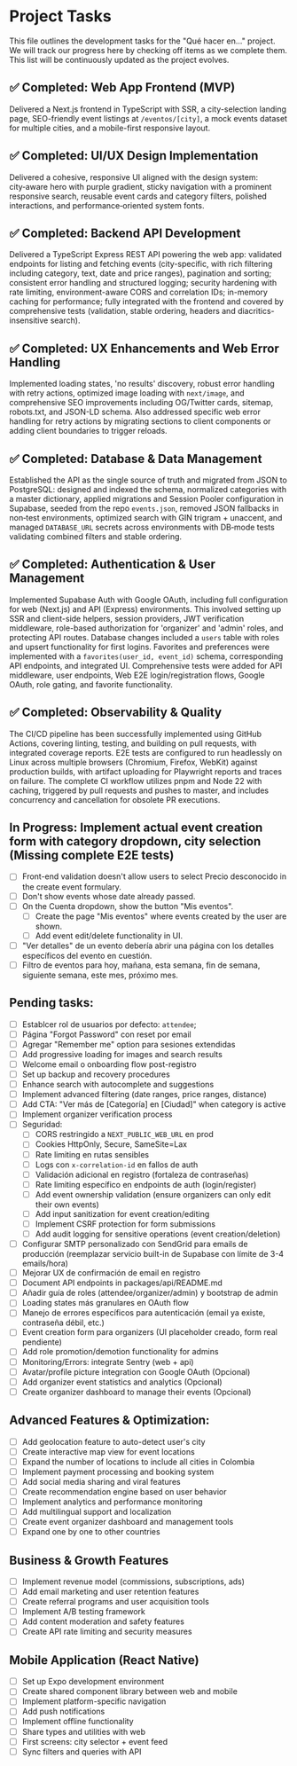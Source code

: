 # Project Tasks

This file outlines the development tasks for the "Qué hacer en..." project. We will track our progress here by checking off items as we complete them. This list will be continuously updated as the project evolves.

## ✅ Completed: Web App Frontend (MVP)
  Delivered a Next.js frontend in TypeScript with SSR, a city-selection landing page, SEO-friendly event listings at `/eventos/[city]`, a mock events dataset for multiple cities, and a mobile-first responsive layout.

## ✅ Completed: UI/UX Design Implementation
  Delivered a cohesive, responsive UI aligned with the design system: city‑aware hero with purple gradient, sticky navigation with a prominent responsive search, reusable event cards and category filters, polished interactions, and performance‑oriented system fonts.

## ✅ Completed: Backend API Development
  Delivered a TypeScript Express REST API powering the web app: validated endpoints for listing and fetching events (city-specific, with rich filtering including category, text, date and price ranges), pagination and sorting; consistent error handling and structured logging; security hardening with rate limiting, environment-aware CORS and correlation IDs; in-memory caching for performance; fully integrated with the frontend and covered by comprehensive tests (validation, stable ordering, headers and diacritics-insensitive search).

## ✅ Completed: UX Enhancements and Web Error Handling
  Implemented loading states, 'no results' discovery, robust error handling with retry actions, optimized image loading with `next/image`, and comprehensive SEO improvements including OG/Twitter cards, sitemap, robots.txt, and JSON-LD schema. Also addressed specific web error handling for retry actions by migrating sections to client components or adding client boundaries to trigger reloads.

## ✅ Completed: Database & Data Management
  Established the API as the single source of truth and migrated from JSON to PostgreSQL: designed and indexed the schema, normalized categories with a master dictionary, applied migrations and Session Pooler configuration in Supabase, seeded from the repo `events.json`, removed JSON fallbacks in non‑test environments, optimized search with GIN trigram + unaccent, and managed `DATABASE_URL` secrets across environments with DB‑mode tests validating combined filters and stable ordering.

## ✅ Completed: Authentication & User Management
  Implemented Supabase Auth with Google OAuth, including full configuration for web (Next.js) and API (Express) environments. This involved setting up SSR and client-side helpers, session providers, JWT verification middleware, role-based authorization for 'organizer' and 'admin' roles, and protecting API routes. Database changes included a `users` table with roles and upsert functionality for first logins. Favorites and preferences were implemented with a `favorites(user_id, event_id)` schema, corresponding API endpoints, and integrated UI. Comprehensive tests were added for API middleware, user endpoints, Web E2E login/registration flows, Google OAuth, role gating, and favorite functionality.

## ✅ Completed: Observability & Quality
  The CI/CD pipeline has been successfully implemented using GitHub Actions, covering linting, testing, and building on pull requests, with integrated coverage reports. E2E tests are configured to run headlessly on Linux across multiple browsers (Chromium, Firefox, WebKit) against production builds, with artifact uploading for Playwright reports and traces on failure. The complete CI workflow utilizes pnpm and Node 22 with caching, triggered by pull requests and pushes to master, and includes concurrency and cancellation for obsolete PR executions.

## In Progress: Implement actual event creation form with category dropdown, city selection (Missing complete E2E tests)
  - [ ] Front-end validation doesn't allow users to select Precio desconocido in the create event formulary.
  - [ ] Don't show events whose date already passed.
  - [ ] On the Cuenta dropdown, show the button "Mis eventos".
    - [ ] Create the page "Mis eventos" where events created by the user are shown.
    - [ ] Add event edit/delete functionality in UI.
- [ ] "Ver detalles" de un evento debería abrir una página con los detalles específicos del evento en cuestión.
- [ ] Filtro de eventos para hoy, mañana, esta semana, fin de semana, siguiente semana, este mes, próximo mes.

## Pending tasks:
- [ ] Establcer rol de usuarios por defecto: `attendee`;
- [ ] Página "Forgot Password" con reset por email
- [ ] Agregar "Remember me" option para sesiones extendidas
- [ ] Add progressive loading for images and search results
- [ ] Welcome email o onboarding flow post-registro
- [ ] Set up backup and recovery procedures
- [ ] Enhance search with autocomplete and suggestions
- [ ] Implement advanced filtering (date ranges, price ranges, distance)
- [ ] Add CTA: "Ver más de [Categoría] en [Ciudad]" when category is active
- [ ] Implement organizer verification process
- [ ] Seguridad:
  - [ ] CORS restringido a `NEXT_PUBLIC_WEB_URL` en prod
  - [ ] Cookies HttpOnly, Secure, SameSite=Lax
  - [ ] Rate limiting en rutas sensibles
  - [ ] Logs con `x-correlation-id` en fallos de auth
  - [ ] Validación adicional en registro (fortaleza de contraseñas)
  - [ ] Rate limiting específico en endpoints de auth (login/register)
  - [ ] Add event ownership validation (ensure organizers can only edit their own events)
  - [ ] Add input sanitization for event creation/editing
  - [ ] Implement CSRF protection for form submissions
  - [ ] Add audit logging for sensitive operations (event creation/deletion)
- [ ] Configurar SMTP personalizado con SendGrid para emails de producción (reemplazar servicio built-in de Supabase con límite de 3-4 emails/hora)
- [ ] Mejorar UX de confirmación de email en registro
- [ ] Document API endpoints in packages/api/README.md
 - [ ] Añadir guía de roles (attendee/organizer/admin) y bootstrap de admin
- [ ] Loading states más granulares en OAuth flow
- [ ] Manejo de errores específicos para autenticación (email ya existe, contraseña débil, etc.)
- [ ] Event creation form para organizers (UI placeholder creado, form real pendiente)
- [ ] Add role promotion/demotion functionality for admins
- [ ] Monitoring/Errors: integrate Sentry (web + api)
- [ ] Avatar/profile picture integration con Google OAuth (Opcional)
- [ ] Add organizer event statistics and analytics (Opcional)
- [ ] Create organizer dashboard to manage their events (Opcional)

## Advanced Features & Optimization:
- [ ] Add geolocation feature to auto-detect user's city
- [ ] Create interactive map view for event locations  
- [ ] Expand the number of locations to include all cities in Colombia
- [ ] Implement payment processing and booking system
- [ ] Add social media sharing and viral features
- [ ] Create recommendation engine based on user behavior
- [ ] Implement analytics and performance monitoring
- [ ] Add multilingual support and localization
- [ ] Create event organizer dashboard and management tools
- [ ] Expand one by one to other countries

## Business & Growth Features
- [ ] Implement revenue model (commissions, subscriptions, ads)
- [ ] Add email marketing and user retention features
- [ ] Create referral programs and user acquisition tools
- [ ] Implement A/B testing framework
- [ ] Add content moderation and safety features
- [ ] Create API rate limiting and security measures

## Mobile Application (React Native)
- [ ] Set up Expo development environment
- [ ] Create shared component library between web and mobile
- [ ] Implement platform-specific navigation
- [ ] Add push notifications
- [ ] Implement offline functionality
- [ ] Share types and utilities with web
- [ ] First screens: city selector + event feed
- [ ] Sync filters and queries with API